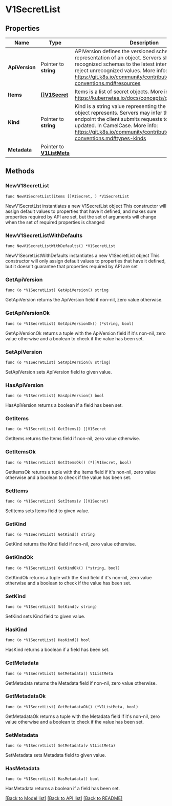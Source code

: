 # V1SecretList

## Properties

Name | Type | Description | Notes
------------ | ------------- | ------------- | -------------
**ApiVersion** | Pointer to **string** | APIVersion defines the versioned schema of this representation of an object. Servers should convert recognized schemas to the latest internal value, and may reject unrecognized values. More info: https://git.k8s.io/community/contributors/devel/api-conventions.md#resources | [optional] 
**Items** | [**[]V1Secret**](V1Secret.md) | Items is a list of secret objects. More info: https://kubernetes.io/docs/concepts/configuration/secret | 
**Kind** | Pointer to **string** | Kind is a string value representing the REST resource this object represents. Servers may infer this from the endpoint the client submits requests to. Cannot be updated. In CamelCase. More info: https://git.k8s.io/community/contributors/devel/api-conventions.md#types-kinds | [optional] 
**Metadata** | Pointer to [**V1ListMeta**](V1ListMeta.md) |  | [optional] 

## Methods

### NewV1SecretList

`func NewV1SecretList(items []V1Secret, ) *V1SecretList`

NewV1SecretList instantiates a new V1SecretList object
This constructor will assign default values to properties that have it defined,
and makes sure properties required by API are set, but the set of arguments
will change when the set of required properties is changed

### NewV1SecretListWithDefaults

`func NewV1SecretListWithDefaults() *V1SecretList`

NewV1SecretListWithDefaults instantiates a new V1SecretList object
This constructor will only assign default values to properties that have it defined,
but it doesn't guarantee that properties required by API are set

### GetApiVersion

`func (o *V1SecretList) GetApiVersion() string`

GetApiVersion returns the ApiVersion field if non-nil, zero value otherwise.

### GetApiVersionOk

`func (o *V1SecretList) GetApiVersionOk() (*string, bool)`

GetApiVersionOk returns a tuple with the ApiVersion field if it's non-nil, zero value otherwise
and a boolean to check if the value has been set.

### SetApiVersion

`func (o *V1SecretList) SetApiVersion(v string)`

SetApiVersion sets ApiVersion field to given value.

### HasApiVersion

`func (o *V1SecretList) HasApiVersion() bool`

HasApiVersion returns a boolean if a field has been set.

### GetItems

`func (o *V1SecretList) GetItems() []V1Secret`

GetItems returns the Items field if non-nil, zero value otherwise.

### GetItemsOk

`func (o *V1SecretList) GetItemsOk() (*[]V1Secret, bool)`

GetItemsOk returns a tuple with the Items field if it's non-nil, zero value otherwise
and a boolean to check if the value has been set.

### SetItems

`func (o *V1SecretList) SetItems(v []V1Secret)`

SetItems sets Items field to given value.


### GetKind

`func (o *V1SecretList) GetKind() string`

GetKind returns the Kind field if non-nil, zero value otherwise.

### GetKindOk

`func (o *V1SecretList) GetKindOk() (*string, bool)`

GetKindOk returns a tuple with the Kind field if it's non-nil, zero value otherwise
and a boolean to check if the value has been set.

### SetKind

`func (o *V1SecretList) SetKind(v string)`

SetKind sets Kind field to given value.

### HasKind

`func (o *V1SecretList) HasKind() bool`

HasKind returns a boolean if a field has been set.

### GetMetadata

`func (o *V1SecretList) GetMetadata() V1ListMeta`

GetMetadata returns the Metadata field if non-nil, zero value otherwise.

### GetMetadataOk

`func (o *V1SecretList) GetMetadataOk() (*V1ListMeta, bool)`

GetMetadataOk returns a tuple with the Metadata field if it's non-nil, zero value otherwise
and a boolean to check if the value has been set.

### SetMetadata

`func (o *V1SecretList) SetMetadata(v V1ListMeta)`

SetMetadata sets Metadata field to given value.

### HasMetadata

`func (o *V1SecretList) HasMetadata() bool`

HasMetadata returns a boolean if a field has been set.


[[Back to Model list]](../README.md#documentation-for-models) [[Back to API list]](../README.md#documentation-for-api-endpoints) [[Back to README]](../README.md)


